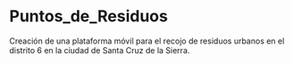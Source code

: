 # Puntos_de_Residuos
Creación de una plataforma móvil para el recojo de residuos urbanos en el distrito 6 en la ciudad de Santa Cruz de la Sierra.
